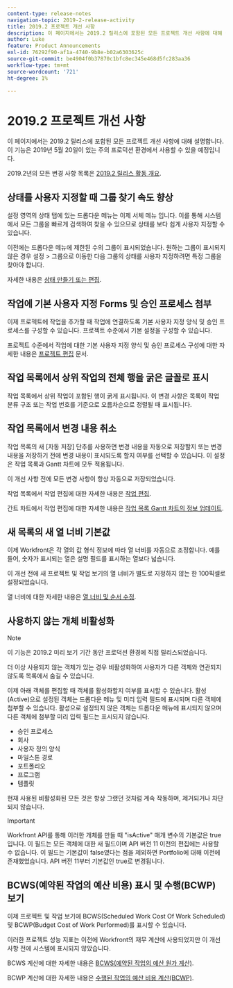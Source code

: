 ```yaml
---
content-type: release-notes
navigation-topic: 2019-2-release-activity
title: 2019.2 프로젝트 개선 사항
description: 이 페이지에서는 2019.2 릴리스에 포함된 모든 프로젝트 개선 사항에 대해 설명합니다. 이 기능은 2019년 5월 20일이 있는 주의 프로덕션 환경에서 사용할 수 있을 예정입니다.
author: Luke
feature: Product Announcements
exl-id: 76292f90-af1a-4740-9b8e-b02a6303625c
source-git-commit: be4904f0b37870c1bfc8ec345e468d5fc283aa36
workflow-type: tm+mt
source-wordcount: '721'
ht-degree: 1%

---
```


# 2019.2 프로젝트 개선 사항

이 페이지에서는 2019.2 릴리스에 포함된 모든 프로젝트 개선 사항에 대해 설명합니다. 이 기능은 2019년 5월 20일이 있는 주의 프로덕션 환경에서 사용할 수 있을 예정입니다.

2019.2년의 모든 변경 사항 목록은 [2019.2 릴리스 활동 개요](../../../../product-announcements/product-releases/quarterly-release-archive/2019.2-release-activity/2019.2-release-activity-overview.md).

## 상태를 사용자 지정할 때 그룹 찾기 속도 향상

설정 영역의 상태 탭에 있는 드롭다운 메뉴는 이제 서체 메뉴 입니다. 이를 통해 시스템에서 모든 그룹을 빠르게 검색하여 찾을 수 있으므로 상태를 보다 쉽게 사용자 지정할 수 있습니다.

이전에는 드롭다운 메뉴에 제한된 수의 그룹이 표시되었습니다. 원하는 그룹이 표시되지 않은 경우 설정 > 그룹으로 이동한 다음 그룹의 상태를 사용자 지정하려면 특정 그룹을 찾아야 합니다.

자세한 내용은 [상태 만들기 또는 편집](../../../../administration-and-setup/customize-workfront/creating-custom-status-and-priority-labels/create-or-edit-a-status.md).

## 작업에 기본 사용자 지정 Forms 및 승인 프로세스 첨부

이제 프로젝트에 작업을 추가할 때 작업에 연결하도록 기본 사용자 지정 양식 및 승인 프로세스를 구성할 수 있습니다. 프로젝트 수준에서 기본 설정을 구성할 수 있습니다.

프로젝트 수준에서 작업에 대한 기본 사용자 지정 양식 및 승인 프로세스 구성에 대한 자세한 내용은 [프로젝트 편집](../../../../manage-work/projects/manage-projects/edit-projects.md) 문서.

## 작업 목록에서 상위 작업의 전체 행을 굵은 글꼴로 표시

작업 목록에서 상위 작업이 포함된 행이 굵게 표시됩니다. 이 변경 사항은 목록이 작업 분류 구조 또는 작업 번호를 기준으로 오름차순으로 정렬될 때 표시됩니다.

## 작업 목록에서 변경 내용 취소

작업 목록의 새 [자동 저장] 단추를 사용하면 변경 내용을 자동으로 저장할지 또는 변경 내용을 저장하기 전에 변경 내용이 표시되도록 할지 여부를 선택할 수 있습니다. 이 설정은 작업 목록과 Gantt 차트에 모두 적용됩니다.

이 개선 사항 전에 모든 변경 사항이 항상 자동으로 저장되었습니다.

작업 목록에서 작업 편집에 대한 자세한 내용은 [작업 편집](../../../../manage-work/tasks/manage-tasks/edit-tasks.md).

간트 차트에서 작업 편집에 대한 자세한 내용은 [작업 목록 Gantt 차트의 정보 업데이트](../../../../manage-work/gantt-chart/use-the-gantt-chart/update-info-task-list-gantt.md).

## 새 목록의 새 열 너비 기본값

이제 Workfront은 각 열의 값 형식 정보에 따라 열 너비를 자동으로 조정합니다. 예를 들어, 숫자가 표시되는 열은 설명 필드를 표시하는 열보다 넓습니다.

이 개선 전에 새 프로젝트 및 작업 보기의 열 너비가 별도로 지정하지 않는 한 100픽셀로 설정되었습니다.

열 너비에 대한 자세한 내용은 [열 너비 및 순서 수정](../../../../reports-and-dashboards/reports/reporting-elements/modify-column-width-order.md).

## 사용하지 않는 개체 비활성화

>[!NOTE]
>
>이 기능은 2019.2 미리 보기 기간 동안 프로덕션 환경에 직접 릴리스되었습니다.

더 이상 사용되지 않는 객체가 있는 경우 비활성화하여 사용자가 다른 객체와 연관되지 않도록 목록에서 숨길 수 있습니다.

이제 아래 객체를 편집할 때 객체를 활성화할지 여부를 표시할 수 있습니다. 활성(Active)으로 설정된 객체는 드롭다운 메뉴 및 미리 입력 필드에 표시되며 다른 객체에 첨부할 수 있습니다. 활성으로 설정되지 않은 객체는 드롭다운 메뉴에 표시되지 않으며 다른 객체에 첨부할 미리 입력 필드는 표시되지 않습니다.

* 승인 프로세스
* 회사
* 사용자 정의 양식
* 마일스톤 경로
* 포트폴리오
* 프로그램
* 템플릿

현재 사용된 비활성화된 모든 것은 항상 그랬던 것처럼 계속 작동하며, 제거되거나 차단되지 않습니다.

>[!IMPORTANT]
>
>Workfront API를 통해 이러한 개체를 만들 때 &quot;isActive&quot; 매개 변수의 기본값은 true입니다. 이 필드는 모든 객체에 대한 새 필드이며 API 버전 11 이전의 편집에는 사용할 수 없습니다. 이 필드는 기본값이 false였다는 점을 제외하면 Portfolio에 대해 이전에 존재했었습니다. API 버전 11부터 기본값인 true로 변경됩니다.

## BCWS(예약된 작업의 예산 비용) 표시 및 수행(BCWP) 보기

이제 프로젝트 및 작업 보기에 BCWS(Scheduled Work Cost Of Work Scheduled) 및 BCWP(Budget Cost of Work Performed)를 표시할 수 있습니다.

이러한 프로젝트 성능 지표는 이전에 Workfront의 재무 계산에 사용되었지만 이 개선 사항 전에 시스템에 표시되지 않았습니다.

BCWS 계산에 대한 자세한 내용은 [BCWS(예약된 작업의 예산 원가 계산)](../../../../manage-work/projects/project-finances/calculate-bcws.md).

BCWP 계산에 대한 자세한 내용은 [수행된 작업의 예산 비용 계산(BCWP)](../../../../manage-work/projects/project-finances/calculate-bcwp.md).

